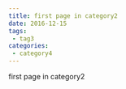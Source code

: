 ```yaml
---
title: first page in category2
date: 2016-12-15
tags:
 - tag3
categories: 
 - category4
---
```


first page in category2